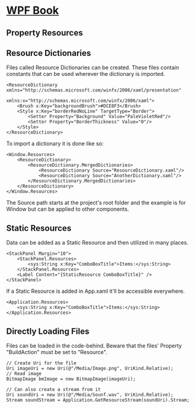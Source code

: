 # [WPF Book](../readme.md)

## Property Resources

## Resource Dictionaries
Files called Resource Dictionaries can be created. These files contain constants that can be used wherever the dictionary is imported.

    <ResourceDictionary xmlns="http://schemas.microsoft.com/winfx/2006/xaml/presentation"
                        xmlns:x="http://schemas.microsoft.com/winfx/2006/xaml">
        <Brush x:Key="backgroundBrush">#DCE8F3</Brush>
        <Style x:Key="borderRedNoLine" TargetType="Border">
            <Setter Property="Background" Value="PaleVioletRed"/>
            <Setter Property="BorderThickness" Value="0"/>
        </Style>
    </ResourceDictionary>

To import a dictionary it is done like so:

    <Window.Resources>
        <ResourceDictionary>
            <ResourceDictionary.MergedDictionaries>
                <ResourceDictionary Source="ResourceDictionary.xaml"/>
                <ResourceDictionary Source="AnotherDictionary.xaml"/>
            </ResourceDictionary.MergedDictionaries>
        </ResourceDictionary>
    </Window.Resources>

The Source path starts at the project's root folder and the example is for Window but can be applied to other components.

## Static Resources
Data can be added as a Static Resource and then utilized in many places.

    <StackPanel Margin="10">
        <StackPanel.Resources>
            <sys:String x:Key="ComboBoxTitle">Items:</sys:String>
        </StackPanel.Resources>
        <Label Content="{StaticResource ComboBoxTitle}" />
    </StackPanel>

If a Static Resource is added in App.xaml it'll be accessible everywhere.

    <Application.Resources>
        <sys:String x:Key="ComboBoxTitle">Items:</sys:String>
    </Application.Resources>

## Directly Loading Files
Files can be loaded in the code-behind. Beware that the files' Property "BuildAction" must be set to "Resource".

    // Create Uri for the file
    Uri imageUri = new Uri(@"/Media/Image.png", UriKind.Relative);
    // Read image
    BitmapImage bmImage = new BitmapImage(imageUri);

    // Can also create a stream from it
    Uri soundUri = new Uri(@"/Media/Sounf.wav", UriKind.Relative);
    Stream soundStream = Application.GetResourceStream(soundUri).Stream;